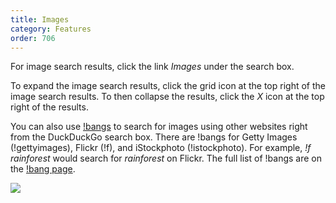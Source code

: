 ```yaml
---
title: Images
category: Features
order: 706
---
```


<p>
    For image search results, click the link <em>Images</em> under the search box.
</p>

<p>
    To expand the image search results, click the grid icon at the top right of
    the image search results. To then collapse the results, click the
    <em>X</em> icon at the top right of the results.
</p>

<p>
    You can also use <a href="https://duckduckgo.com/bang">!bangs</a> to search
    for images using other websites right from the DuckDuckGo search box. There
    are !bangs for Getty Images (!gettyimages), Flickr (!f), and iStockphoto
    (!istockphoto). For example, <em>!f rainforest</em> would search for
    <em>rainforest</em> on Flickr. The full list of !bangs are on the
    <a href="https://duckduckgo.com/bang">!bang page</a>.
</p>

<img src="{{ site.baseurl }}/images/images.png" />
